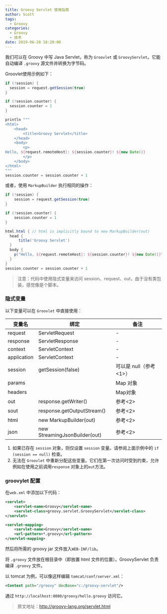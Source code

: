 ```yaml
---
title: Groovy Servlet 使用指南
author: Scott
tags:
  - Groovy
categories:
  - Groovy
  - 技术
date: 2019-06-28 18:20:00
---
```

我们可以在 Groovy 中写 Java Servlet，称为 `Groovlet` 或 `GroovyServlet`。它能自动编译 `.groovy` 源文件并转换为字节码。

<!--more-->

Groovlet使用示例如下：

```groovy
if (!session) {
  session = request.getSession(true)
}

if (!session.counter) {
  session.counter = 1
}

println """
<html>
    <head>
        <title>Groovy Servlet</title>
    </head>
    <body>
        <p>
Hello, ${request.remoteHost}: ${session.counter}! ${new Date()}
        </p>
    </body>
</html>
"""
session.counter = session.counter + 1
```
或者，使用 `MarkupBuilder` 执行相同的操作：
```groovy
if (!session) {
    session = request.getSession(true)
}

if (!session.counter) {
    session.counter = 1
}

html.html { // html is implicitly bound to new MarkupBuilder(out)
  head {
      title('Groovy Servlet')
  }
  body {
    p("Hello, ${request.remoteHost}: ${session.counter}! ${new Date()}")
  }
}
session.counter = session.counter + 1
```
> 注意：代码中使用隐式变量来访问 session、request、out，由于没有类包装，感觉像是个脚本。

### 隐式变量
以下变量可以在 `Groovlet` 中直接使用：

|变量名|	绑定	|备注|
|---|---|---|
|request|ServletRequest|-|
|response|ServletResponse|-|
|context|ServletContext|-|
|application|ServletContext|-|
|session|getSession(false)|可以是 null（参考<1>）|
|params||Map 对象|
|headers||Map对象|
|out|	response.getWriter()|参考<2>|
|sout|response.getOutputStream()|参考<2>|
|html|new MarkupBuilder(out)|参考<2>|
|json|new StreamingJsonBuilder(out)|参考<2>|

1. 如果已存在 `session` 对象，则仅设置 `session` 变量。请参阅上面示例中的 `if (session == null)` 检查。
2. 无法在 `Groovlet` 中重新分配这些变量。它们在第一次访问时受到约束，允许例如在使用之前调用`response` 对象上的`out`方法。

### groovylet 配置
在`web.xml` 中添加以下代码：
```xml
<servlet>
    <servlet-name>Groovy</servlet-name>
    <servlet-class>groovy.servlet.GroovyServlet</servlet-class>
</servlet>

<servlet-mapping>
    <servlet-name>Groovy</servlet-name>
    <url-pattern>*.groovy</url-pattern>
</servlet-mapping>
```
然后将所需的 groovy jar 文件放入`WEB-INF/lib`。

将 `.groovy` 文件放在根目录中（即放置 html 文件的位置）。GroovyServlet 负责编译 `.groovy` 文件。

以 tomcat 为例，可以像这样编辑 `tomcat/conf/server.xml`：
```xml
<Context path="/groovy" docBase="c:/groovy-servlet"/>
```
通过 `http://localhost:8080/groovy/hello.groovy` 访问它。

> 原文地址：http://groovy-lang.org/servlet.html